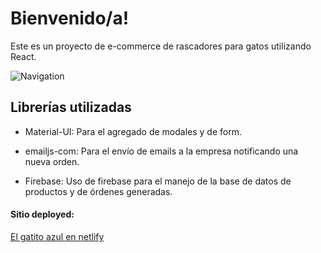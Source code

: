 # Bienvenido/a! 

Este es un proyecto de e-commerce de rascadores para gatos utilizando React.

 
![Navigation][navegacion]

[navegacion]: /public/gif/Presentacion.gif "Navegación"

## Librerías utilizadas

* Material-UI: Para el agregado de modales y de form.

* emailjs-com: Para el envío de emails a la empresa notificando una nueva orden.

* Firebase: Uso de firebase para el manejo de la base de datos de productos y de órdenes generadas.

#### Sitio deployed:

[El gatito azul en netlify](elgatitoazul.netlify.app)

